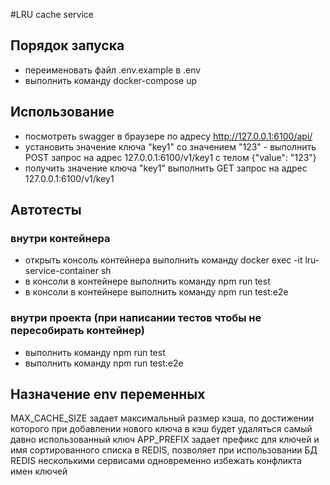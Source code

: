 #LRU cache service

## Порядок запуска

* переименовать файл .env.example в .env
* выполнить команду docker-compose up


## Использование

* посмотреть swagger в браузере по адресу http://127.0.0.1:6100/api/
* установить значение ключа "key1" со значением "123" - выполнить POST запрос на адрес 127.0.0.1:6100/v1/key1 с телом {"value": "123"}
* получить значение ключа "key1" выполнить GET запрос на адрес 127.0.0.1:6100/v1/key1


## Автотесты

### внутри контейнера

* открыть консоль контейнера выполнить команду docker exec -it lru-service-container sh
* в консоли в контейнере выполнить команду npm run test
* в консоли в контейнере выполнить команду npm run test:e2e 

### внутри проекта (при написании тестов чтобы не пересобирать контейнер) 

* выполнить команду npm run test
* выполнить команду npm run test:e2e


## Назначение env переменных

MAX_CACHE_SIZE задает максимальный размер кэша, по достижении которого при добавлении нового ключа в кэш будет удаляться самый давно использованный ключ
APP_PREFIX задает префикс для ключей и имя сортированного списка в REDIS, позволяет при использовании БД REDIS несколькими сервисами одновременно избежать конфликта имен ключей